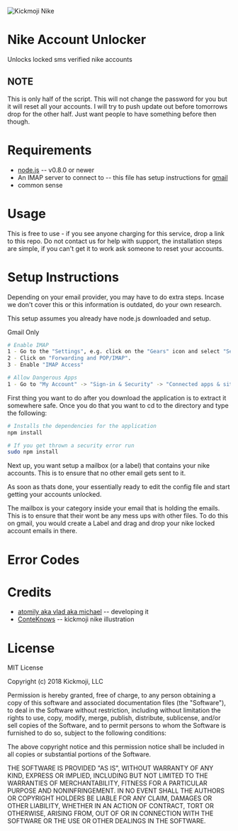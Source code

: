 ![Kickmoji Nike](https://s3.amazonaws.com/kickmoji/nike-kickmoji2.png "Kickmoji")

# Nike Account Unlocker
Unlocks locked sms verified nike accounts

## NOTE
This is only half of the script. This will not change the password for you but it will reset all your accounts. 
I will try to push update out before tomorrows drop for the other half. Just want people to have something before then though.

# Requirements
* [node.js](http://nodejs.org/) -- v0.8.0 or newer
* An IMAP server to connect to -- this file has setup instructions for [gmail](https://gmail.com)
* common sense

# Usage
This is free to use - if you see anyone charging for this service, drop a link to this repo.
Do not contact us for help with support, the installation steps are simple, if you can't get it to work ask someone to reset your accounts.

# Setup Instructions
Depending on your email provider, you may have to do extra steps. Incase we don't cover this or this information is outdated, do your own research.

This setup assumes you already have node.js downloaded and setup.

Gmail Only
```bash
# Enable IMAP 
1 - Go to the "Settings", e.g. click on the "Gears" icon and select "Settings".
2 - Click on "Forwarding and POP/IMAP".
3 - Enable "IMAP Access"

# Allow Dangerous Apps
1 - Go to "My Account" -> "Sign-in & Security" -> "Connected apps & sites" -> "Allow less secure apps"
```
First thing you want to do after you download the application is to extract it somewhere safe. Once you do that you want to cd to the directory and type the following:

```bash
# Installs the dependencies for the application
npm install

# If you get thrown a security error run
sudo npm install
```

Next up, you want setup a mailbox (or a label) that contains your nike accounts. This is to ensure that no other email gets sent to it. 

As soon as thats done, your essentially ready to edit the config file and start getting your accounts unlocked.

The mailbox is your category inside your email that is holding the emails. This is to ensure that their wont be any mess ups with other files. To do this on gmail, you would create a Label and drag and drop your nike locked account emails in there.


# Error Codes

# Credits
* [atomily aka vlad aka michael](https://github.com/atomily) -- developing it
* [ConteKnows](https://twitter.com/conteknows) -- kickmoji nike illustration

# License
MIT License

Copyright (c) 2018 Kickmoji, LLC

Permission is hereby granted, free of charge, to any person obtaining a copy
of this software and associated documentation files (the "Software"), to deal
in the Software without restriction, including without limitation the rights
to use, copy, modify, merge, publish, distribute, sublicense, and/or sell
copies of the Software, and to permit persons to whom the Software is
furnished to do so, subject to the following conditions:

The above copyright notice and this permission notice shall be included in all
copies or substantial portions of the Software.

THE SOFTWARE IS PROVIDED "AS IS", WITHOUT WARRANTY OF ANY KIND, EXPRESS OR
IMPLIED, INCLUDING BUT NOT LIMITED TO THE WARRANTIES OF MERCHANTABILITY,
FITNESS FOR A PARTICULAR PURPOSE AND NONINFRINGEMENT. IN NO EVENT SHALL THE
AUTHORS OR COPYRIGHT HOLDERS BE LIABLE FOR ANY CLAIM, DAMAGES OR OTHER
LIABILITY, WHETHER IN AN ACTION OF CONTRACT, TORT OR OTHERWISE, ARISING FROM,
OUT OF OR IN CONNECTION WITH THE SOFTWARE OR THE USE OR OTHER DEALINGS IN THE
SOFTWARE.
